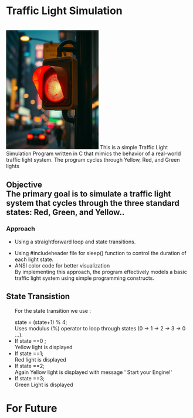 <h1>Traffic Light Simulation </h1><br>
<img src ="https://github.com/MohitPaudel05/TrafficLIghtMImic/blob/main/TrafficLight.jpg" width =50% height=50%>
This is a simple Traffic Light Simulation Program written in C that mimics the behavior of a real-world traffic light system. The program cycles through Yellow, Red, and Green lights<br>
<h2>Objective<br>
The primary goal is to simulate a traffic light system that cycles through the three standard states: Red, Green, and Yellow..


<h3>Approach</h3>
<ul>
<li><p>Using a straightforward loop and state transitions. </p></li>
<li>  Using #include<unistd.h>header file for sleep() function to control the duration of each light state.</li>
<li>ANSI color code for better visualization</li>
 By implementing this approach, the program effectively models a basic traffic light system using simple programming constructs.

</ul>

  <b><h2> State Transistion</h2></b>
  <ul>	
  <p> For the state transition we use :</p>  
state = (state+1) % 4;<br>
Uses modulus (%) operator to loop through states (0 → 1 → 2 → 3 → 0 ...). <br>
<li>If state ==0 ;</li>
Yellow light is displayed<br>
<li>If state ==1;</li>
Red light is displayed<br>
<li>If state ==2;</li>
Again Yellow light is displayed with message ' Start your Engine!'<br>
<li>If state ==3;</li>
Green Light is displayed<br>
  </ul>

<h1> For Future</h1>

  



